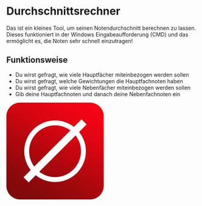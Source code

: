 # Durchschnittsrechner
Das ist ein kleines Tool, um seinen Notendurchschnitt berechnen zu lassen. Dieses funktioniert in der Windows Eingabeaufforderung (CMD) und das ermöglicht es, die Noten sehr schnell einzutragen!

## Funktionsweise
- Du wirst gefragt, wie viele Hauptfächer miteinbezogen werden sollen
- Du wirst gefragt, welche Gewichtungen die Hauptfachnoten haben
- Du wirst gefragt, wie viele Nebenfächer miteinbezogen werden sollen
- Gib deine Hauptfachnoten und danach deine Nebenfachnoten ein

![Rechner-Icon](https://github.com/GLifeDE/Durchschnittsrechner/blob/master/Durchschnittsrechner/Rechner-Icon.png?raw=true)
